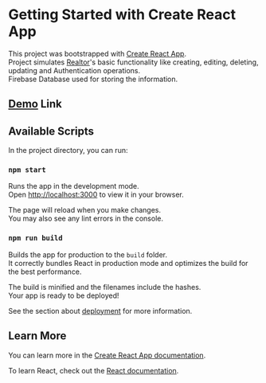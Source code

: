 # Getting Started with Create React App

This project was bootstrapped with [Create React App](https://github.com/facebook/create-react-app).\
Project simulates [Realtor](https://www.realtor.com/)'s basic functionality like creating, editing, deleting, updating and Authentication operations.\
Firebase Database used for storing the information.

## [Demo](https://realtor-clone-react-sable-gamma.vercel.app/) Link

## Available Scripts

In the project directory, you can run:

### `npm start`

Runs the app in the development mode.\
Open [http://localhost:3000](http://localhost:3000) to view it in your browser.

The page will reload when you make changes.\
You may also see any lint errors in the console.

### `npm run build`

Builds the app for production to the `build` folder.\
It correctly bundles React in production mode and optimizes the build for the best performance.

The build is minified and the filenames include the hashes.\
Your app is ready to be deployed!

See the section about [deployment](https://facebook.github.io/create-react-app/docs/deployment) for more information.

## Learn More

You can learn more in the [Create React App documentation](https://facebook.github.io/create-react-app/docs/getting-started).

To learn React, check out the [React documentation](https://reactjs.org/).
